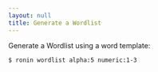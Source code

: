 ```yaml
---
layout: null
title: Generate a Wordlist
---
```


Generate a Wordlist using a word template:

    $ ronin wordlist alpha:5 numeric:1-3
